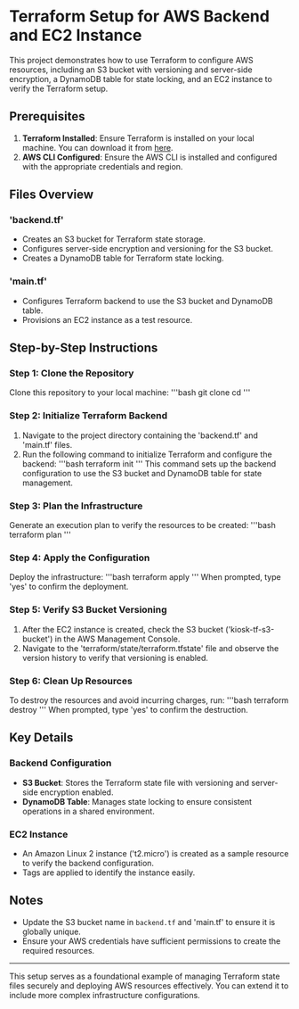 # Terraform Setup for AWS Backend and EC2 Instance

This project demonstrates how to use Terraform to configure AWS resources, including an S3 bucket with versioning and server-side encryption, a DynamoDB table for state locking, and an EC2 instance to verify the Terraform setup.

## Prerequisites

1. **Terraform Installed**: Ensure Terraform is installed on your local machine. You can download it from [here](https://www.terraform.io/downloads).
2. **AWS CLI Configured**: Ensure the AWS CLI is installed and configured with the appropriate credentials and region.

## Files Overview

### 'backend.tf'
- Creates an S3 bucket for Terraform state storage.
- Configures server-side encryption and versioning for the S3 bucket.
- Creates a DynamoDB table for Terraform state locking.

### 'main.tf'
- Configures Terraform backend to use the S3 bucket and DynamoDB table.
- Provisions an EC2 instance as a test resource.

## Step-by-Step Instructions

### Step 1: Clone the Repository
Clone this repository to your local machine:
'''bash
git clone <repository-url>
cd <repository-directory>
'''

### Step 2: Initialize Terraform Backend

1. Navigate to the project directory containing the 'backend.tf' and 'main.tf' files.
2. Run the following command to initialize Terraform and configure the backend:
   '''bash
   terraform init
   '''
   This command sets up the backend configuration to use the S3 bucket and DynamoDB table for state management.

### Step 3: Plan the Infrastructure
Generate an execution plan to verify the resources to be created:
'''bash
terraform plan
'''

### Step 4: Apply the Configuration
Deploy the infrastructure:
'''bash
terraform apply
'''
When prompted, type 'yes' to confirm the deployment.

### Step 5: Verify S3 Bucket Versioning

1. After the EC2 instance is created, check the S3 bucket ('kiosk-tf-s3-bucket') in the AWS Management Console.
2. Navigate to the 'terraform/state/terraform.tfstate' file and observe the version history to verify that versioning is enabled.

### Step 6: Clean Up Resources
To destroy the resources and avoid incurring charges, run:
'''bash
terraform destroy
'''
When prompted, type 'yes' to confirm the destruction.

## Key Details

### Backend Configuration
- **S3 Bucket**: Stores the Terraform state file with versioning and server-side encryption enabled.
- **DynamoDB Table**: Manages state locking to ensure consistent operations in a shared environment.

### EC2 Instance
- An Amazon Linux 2 instance ('t2.micro') is created as a sample resource to verify the backend configuration.
- Tags are applied to identify the instance easily.

## Notes
- Update the S3 bucket name in `backend.tf` and 'main.tf' to ensure it is globally unique.
- Ensure your AWS credentials have sufficient permissions to create the required resources.

---

This setup serves as a foundational example of managing Terraform state files securely and deploying AWS resources effectively. You can extend it to include more complex infrastructure configurations.

